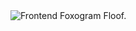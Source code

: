 <img src="https://cdn.foxogram.su/static/git/foxogram-frontend/title.png" alt="Frontend Foxogram Floof.">
